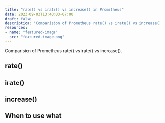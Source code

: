 ```yaml
---
title: "rate() vs irate() vs increase() in Prometheus"
date: 2023-09-03T13:40:03+07:00
draft: false
description: "Comparision of Prometheus rate() vs irate() vs increase()."
resources:
- name: "featured-image"
  src: "featured-image.png"
---
```


Comparision of Prometheus rate() vs irate() vs increase().

<!--more-->

## rate()

## irate()

## increase()

## When to use what

